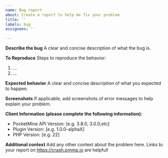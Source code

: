 ```yaml
---
name: Bug report
about: Create a report to help me fix your problem
title: ''
labels: bug
assignees: ''

---
```


**Describe the bug**
A clear and concise description of what the bug is.

**To Reproduce**
Steps to reproduce the behavior:
1. ...
2. ...

**Expected behavior**
A clear and concise description of what you expected to happen.

**Screenshots**
If applicable, add screenshots of error messages to help explain your problem.

**Client Information (please complete the following information):**
 - PocketMine API Version: [e.g. 3.8.0, 3.0.0,etc]
 - Plugin Version: [e.g. 1.0.0-alphaX]
 - PHP Version: [e.g. 22]

**Additional context**
Add any other context about the problem here. Links to your report on https://crash.pmmp.io are helpful!
